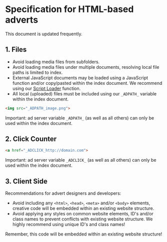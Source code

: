 # Specification for HTML-based adverts

This document is updated frequently.

## 1. Files
* Avoid loading media files from subfolders.
* Avoid loading media files under multiple documents, resolving local file paths is limited to index.
* External JavaScript documents may be loaded using a JavaScript function and/or copy/pasted within the index document. We recommend using our [Script Loader](http://www.github.com) function.
* All local (uploaded) files must be included using our `_ADPATH_` variable within the index document.

```html
<img src="_ADPATH_image.png">
```

Important: ad server variable `_ADPATH_` (as well as all others) can only be used within the index document.

## 2. Click Counter

```html
<a href="_ADCLICK_http://domain.com">
```

Important: ad server variable `_ADCLICK_` (as well as all others) can only be used within the index document.

## 3. Client Side

Recommendations for advert designers and developers:

* Avoid including any `<html>`, `<head>`, `<meta>` and/or `<body>` elements, creative code will be embedded within an existing website structure.
* Avoid applying any styles on common website elements, ID's and/or class names to prevent conflicts with existing website structure. We highly recommend using unique ID's and class names!

Remember, this code will be embedded within an existing website structure!
